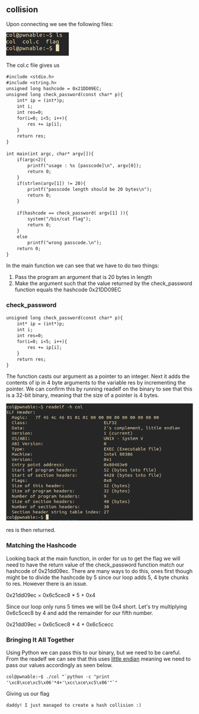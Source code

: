 ## collision

Upon connecting we see the following files:

![ls](./Images/ls.png)

The col.c file gives us

```
#include <stdio.h>
#include <string.h>
unsigned long hashcode = 0x21DD09EC;
unsigned long check_password(const char* p){
	int* ip = (int*)p;
	int i;
	int res=0;
	for(i=0; i<5; i++){
		res += ip[i];
	}
	return res;
}

int main(int argc, char* argv[]){
	if(argc<2){
		printf("usage : %s [passcode]\n", argv[0]);
		return 0;
	}
	if(strlen(argv[1]) != 20){
		printf("passcode length should be 20 bytes\n");
		return 0;
	}

	if(hashcode == check_password( argv[1] )){
		system("/bin/cat flag");
		return 0;
	}
	else
		printf("wrong passcode.\n");
	return 0;
}
```
In the main function we can see that we have to do two things:
1. Pass the program an argument that is 20 bytes in length
2. Make the argument such that the value returned by the check_password function equals the hashcode 0x21DD09EC

### check_password
```
unsigned long check_password(const char* p){
	int* ip = (int*)p;
	int i;
	int res=0;
	for(i=0; i<5; i++){
		res += ip[i];
	}
	return res;
}
```
The function casts our argument as a pointer to an integer. Next it adds the contents of ip in 4 byte arguments to the variable res by incrementing the pointer. We can confirm this by running readelf on the binary to see that this is a 32-bit binary, meaning that the size of a pointer is 4 bytes.

![readelf](./Images/readelf.png)

res is then returned.

### Matching the Hashcode
Looking back at the main function, in order for us to get the flag we will need to have the return value of the check_password function match our hashcode of 0x21dd09ec. There are many ways to do this, ones first though might be to divide the hashcode by 5 since our loop adds 5, 4 byte chunks to res. However there is an issue.

0x21dd09ec = 0x6c5cec8 * 5 + 0x4

Since our loop only runs 5 times we will be 0x4 short. Let's try multiplying 0x6c5cec8 by 4 and add the remainder for our fifth number.

0x21dd09ec = 0x6c5cec8 * 4 + 0x6c5cecc

### Bringing It All Together
Using Python we can pass this to our binary, but we need to be careful. From the readelf we can see that this uses [little endian](https://en.wikipedia.org/wiki/Endianness) meaning we need to pass our values accordingly as seen below.

```
col@pwnable:~$ ./col "`python -c "print '\xc8\xce\xc5\x06'*4+'\xcc\xce\xc5\x06'"`"
```
Giving us our flag

```
daddy! I just managed to create a hash collision :)
```

